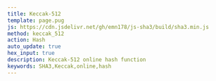 ```yaml
---
title: Keccak-512
template: page.pug
js: https://cdn.jsdelivr.net/gh/emn178/js-sha3/build/sha3.min.js
method: keccak_512
action: Hash
auto_update: true
hex_input: true
description: Keccak-512 online hash function
keywords: SHA3,Keccak,online,hash
---
```


